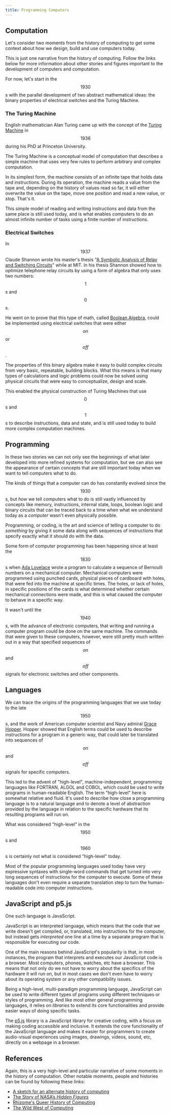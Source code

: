 ```yaml
---
title: Programming Computers
---
```

## Computation

Let's consider two moments from the history of computing to get some context about how we design, build and use computers today.

This is just one narrative from the history of computing. Follow the links below for more information about other stories and figures important to the development of computers and computation.

For now, let's start in the $$1930$$s with the parallel development of two abstract mathematical ideas: the binary properties of electrical switches and the Turing Machine.

### The Turing Machine

English mathematician Alan Turing came up with the concept of the [Turing Machine](https://en.wikipedia.org/wiki/Turing_machine) in $$1936$$ during his PhD at Princeton University.

The Turing Machine is a conceptual model of computation that describes a simple machine that uses very few rules to perform arbitrary and complex computation.

In its simplest form, the machine consists of an infinite tape that holds data and instructions. During its operation, the machine reads a value from the tape and, depending on the history of values read so far, it will either overwrite the value on the tape, move one position and read a new value, or stop. That's it.

This simple model of reading and writing instructions and data from the same place is still used today, and is what enables computers to do an almost infinite number of tasks using a finite number of instructions.

### Electrical Switches

In $$1937$$ Claude Shannon wrote his master's thesis "[A Symbolic Analysis of Relay and Switching Circuits](https://en.wikipedia.org/wiki/A_Symbolic_Analysis_of_Relay_and_Switching_Circuits)" while at MIT. In his thesis Shannon showed how to optimize telephone relay circuits by using a form of algebra that only uses two numbers: $$1$$s and $$0$$s.

He went on to prove that this type of math, called [Boolean Algebra](https://en.wikipedia.org/wiki/Boolean_algebra), could be implemented using electrical switches that were either $$on$$ or $$off$$.

The properties of this binary algebra make it easy to build complex circuits from very basic, repeatable, building blocks. What this means is that many types of calculations and logic problems could now be solved using physical circuits that were easy to conceptualize, design and scale.

This enabled the physical construction of Turing Machines that use $$0$$s and $$1$$s to describe instructions, data and state, and is still used today to build more complex computation machines.

## Programming

In these two stories we can not only see the beginnings of what later developed into more refined systems for computation, but we can also see the appearance of certain concepts that are still important today when we want to tell computers what to do.

The kinds of things that a computer can do has constantly evolved since the $$1930$$s, but *how* we tell computers what to do is still vastly influenced by concepts like memory, instructions, internal state, loops, boolean logic and binary circuits that can be traced back to a time when what we understand today as a *computer* wasn't even physically possible.

Programming, or coding, is the art and science of telling a computer to do *something* by giving it some data along with sequences of instructions that specify exactly what it should do with the data.

Some form of computer programming has been happening since at least the $$1830$$s when [Ada Lovelace](https://en.wikipedia.org/wiki/Ada_Lovelace) wrote a program to calculate a sequence of Bernoulli numbers on a mechanical computer. Mechanical computers were programmed using punched cards, physical pieces of cardboard with holes, that were fed into the machine at specific times. The holes, or lack of holes, in specific positions of the cards is what determined whether certain mechanical connections were made, and this is what caused the computer to behave in a specific way.

It wasn't until the $$1940$$s, with the advance of electronic computers, that writing and running a computer program could be done on the same machine. The commands that were given to these computers, however, were still pretty much written out in a way that specified sequences of $$on$$ and $$off$$ signals for electronic switches and other components.

## Languages

We can trace the origins of the programming languages that we use today to the late $$1950$$s, and the work of American computer scientist and Navy admiral [Grace Hopper](https://en.wikipedia.org/wiki/Grace_Hopper). Hopper showed that English terms could be used to describe instructions for a program in a generic way, that could later be translated into sequences of $$on$$ and $$off$$ signals for specific computers.

This led to the advent of "high-level", machine-independent, programming languages like FORTRAN, ALGOL and COBOL, which could be used to write programs in human-readable English. The term "high-level" here is somewhat relative and fluid. It's used to describe how close a programming language is to a natural language and to denote a level of abstraction provided by the language in relation to the specific hardware that its resulting programs will run on.

What was considered "high-level" in the $$1950$$s and $$1960$$s is certainly not what is considered "high-level" today.

Most of the popular programming languages used today have very expressive syntaxes with single-word commands that get turned into very long sequences of instructions for the computer to execute. Some of these languages don't even require a separate translation step to turn the human-readable code into computer instructions.

## JavaScript and p5.js

One such language is JavaScript.

JavaScript is an interpreted language, which means that the code that we write doesn't get compiled, or, translated, into instructions for the computer, but instead gets *interpreted* one line at a time by a separate program that is responsible for executing our code.

One of the main reasons behind JavaScript's popularity is that, in most instances, the program that interprets and executes our JavaScript code is a browser. Most computers, phones, watches, etc have a browser. This means that not only do we not have to worry about the specifics of the hardware it will run on, but in most cases we don't even have to worry about its operating system or any other compatibility issues.

Being a high-level, multi-paradigm programming language, JavaScript can be used to write different types of programs using different techniques or styles of programming. And like most other general programming languages, it relies on *libraries* to extend its core functionalities and provide easier ways of doing specific tasks.

The [p5.js](https://p5js.org/) library is a JavaScript library for creative coding, with a focus on making coding accessible and inclusive. It extends the core functionality of the JavaScript language and makes it easier for programmers to create audio-visual experiences using images, drawings, videos, sound, etc, directly on a webpage in a browser.

## References

Again, this is a very high-level and particular narrative of some moments in the history of computation. Other notable moments, people and histories can be found by following these links:

- [A sketch for an alternate history of computing](https://phoenixperry.medium.com/an-alternate-history-of-computing-a-sketch-1811197814ff)
- [The Story of NASA’s *Hidden Figures*](https://www.scientificamerican.com/article/the-story-of-nasas-real-ldquo-hidden-figures-rdquo/)
- [Rhizome's Queer History of Computing](https://rhizome.org/editorial/2013/feb/19/queer-computing-1/)
- [The Wild West of Computing](https://cutpathways.podbean.com/e/a-byte-size-history-of-computing/)

<!-- 
Software is the realization of Alan Turing’s universal machine. This is a computational machine that can replicate any other computational machine after being fed a set of instructions. These instructions indicate how the machine is to be configured and act on any data. Through software, we can reconfigure a machine to do anything we darn well please, including teaching the machine to behave like a different machine (see also, emulators).

There a many many different types of software languages. Generally speaking, languages can be laid out along a continuum of “high-level” to “low-level”. As we’re not planning on talking directly to the silicon in the chips we’re using, we can use a higher level language that abstracts the basic instruction set. JavaScript and p5.js are high-level languages that come closer to human language than machine code.

The general idea behind software is that it abstracts machine instructions (a series of 0s and 1s) and gives us something closer to natural human language to address the computer with. p5.js is a JavaScript library that abstracts the base language of JavaScript (no relation to java). JavaScript itself is highly abstracted from the hardware of a computer, and p5.js makes it even more approachable. -->
